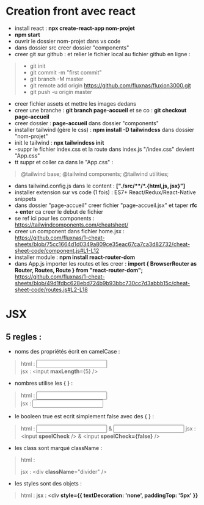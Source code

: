  
# Creation front avec react 

- install react : **npx create-react-app nom-projet**   
- **npm start**  
- ouvrir le dossier nom-projet dans vs code
- dans dossier src creer dossier "components"
- creer git sur github : et relier le fichier local au fichier github en ligne : 
> - git init
> - git commit -m "first commit"
> - git branch -M master
> - git remote add origin https://github.com/fluxnas/fluxion3000.git
> - git push -u origin master
- creer fichier assets et mettre les images dedans
- creer une branche : **git branch page-accueil** et se co : **git checkout page-accueil**
- creer dossier : **page-accueil** dans dossier "components"
- installer tailwind (gère le css) : **npm install -D tailwindcss** dans dossier "nom-projet"
- init le tailwind : **npx tailwindcss init**
- -suppr le fichier index.css et la route dans index.js "/index.css" devient "App.css"
- tt suppr et coller ca dans le "App.css" : 
> @tailwind base;
> @tailwind components;
> @tailwind utilities;
- dans tailwind.config.js dans le content : **["./src/\*\*/\*.{html,js, jsx}"]**
- installer extension sur vs code (1 fois) : ES7+ React/Redux/React-Native snippets
- dans dossier "page-accueil" creer fichier "page-accueil.jsx" et taper **rfc + enter** ca creer le debut de fichier
- se ref ici pour les components : https://tailwindcomponents.com/cheatsheet/
- creer un component dans fichier home.jsx : 
https://github.com/fluxnas/1-cheat-sheets/blob/75cc1664d1d0349a809ce35eac67ca7ca3d82732/cheat-sheet-code/component.js#L1-L12
- installer module : **npm install react-router-dom**
- dans App.js importer les routes et les creer : **import { BrowserRouter as Router, Routes, Route } from "react-router-dom";** 
https://github.com/fluxnas/1-cheat-sheets/blob/49d1fdbc628ebd724b9b93bbc730cc7d3abbb15c/cheat-sheet-code/routes.js#L2-L18



# JSX

## 5 regles :
- noms des propriétés écrit en camelCase :
> html : <input maxlength="5" />   
> jsx : <input **maxLength**={5} />

- nombres utilise les { } :
> html : <input maxlength="5" />    
> jsx : <input maxLength=**{5}** />   

- le booleen true est ecrit simplement false avec des { }  :
> html : <input speelcheck="true" /> & <input speelcheck="false" />
> jsx : <input **speelCheck** /> & <input **speelCheck={false}** />

- les class sont marqué className :
> html : <div class="divider" />
> jsx : <div **className**="divider" />

- les styles sont des objets :
> html : <a style="text-decoration:'none'; padding-top:'5px';" />
> jsx : <div **style={{ textDecoration: 'none', paddingTop: '5px' }}**
